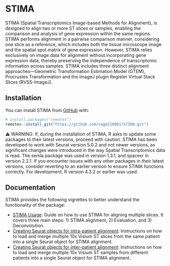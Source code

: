 
# STIMA

<!-- badges: start -->

<!-- badges: end -->

STIMA (Spatial Transcriptomics Image-based Methods for Alignment), is
designed to align two or more ST slices or samples, enabling the
comparison and analysis of gene expression within the same regions.
STIMA performs alignment in a pairwise comparison manner, considering
one slice as a reference, which includes both the tissue microscope
image and the spatial spot matrix of gene expression. However, STIMA
relies exclusively on image data for alignment without incorporating
gene expression data, thereby preserving the independence of
transcriptomic information across samples. STIMA includes three distinct
alignment approaches—Geometric Transformation Estimation Model (GTEM),
Procrustes Transformation and the ImageJ plugin Register Virtual Stack
Slices (RVSS-ImageJ).

## Installation

You can install STIMA from [GitHub](https://github.com/) with:

``` r
# install.packages("remotes")
remotes::install_git("https://github.com/vagm110901/STIMA.git")
```

⚠️ WARNING: If, during the installation of STIMA, R asks to update some
packages to their latest versions, proceed with caution. STIMA has been
developed to work with Seurat version 5.0.2 and not newer versions, as
significant changes were introduced in the way Spatial Transcriptomics
data is read. The semla package was used in version 1.3.1, and spacexr
in version 2.2.1. If you encounter issues with any other packages in
their latest versions, consider reverting to an earlier version to
ensure STIMA functions correctly. For development, R version 4.3.2 or
earlier was used.

## Documentation

STIMA provides the following vignettes to better understand the
functionality of the package:

- [STIMA Usage](vignettes/STIMA_align_intrapatient.Rmd): Guide on how to
  use STIMA for aligning multiple slices. It covers three main steps: 1)
  STIMA alignment, 2) Evaluation, and 3) Deconvolution.
- [Creating Seurat objects for intra-patient
  alignment](vignettes/Rscript_Yadav2023_Merge4Slices.Rmd): Instructions
  on how to load and merge multiple 10x Visium ST slices from the same
  patient into a single Seurat object for STIMA alignment.
- [Creating Seurat objects for inter-patient
  alignment](vignettes/Rscript_Yadav2023_Merge4Patients.Rmd):
  Instructions on how to load and merge multiple 10x Visium ST samples
  from different patients into a single Seurat object for STIMA
  alignment.
